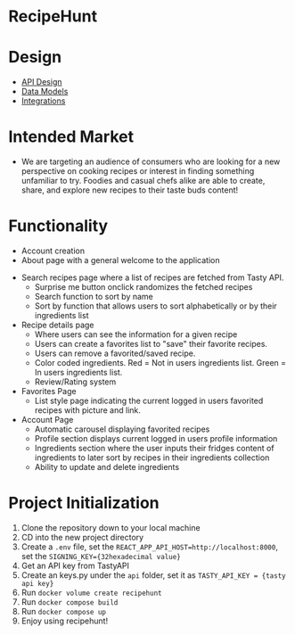 # RecipeHunt

# Design

-   [API Design](docs/api.md)
-   [Data Models](docs/data-model.md)
-   [Integrations](docs/integrations.md)

# Intended Market

-   We are targeting an audience of consumers who are looking for a new perspective on cooking recipes or interest in finding something unfamiliar to try. Foodies and casual chefs alike are able to create, share, and explore new recipes to their taste buds content!

# Functionality

-   Account creation
-   About page with a general welcome to the application

*   Search recipes page where a list of recipes are fetched from Tasty API.
    -   Surprise me button onclick randomizes the fetched recipes
    -   Search function to sort by name
    -   Sort by function that allows users to sort alphabetically or by their ingredients list
*   Recipe details page
    -   Where users can see the information for a given recipe
    -   Users can create a favorites list to "save" their favorite recipes.
    -   Users can remove a favorited/saved recipe.
    -   Color coded ingredients. Red = Not in users ingredients list. Green = In users ingredients list.
    -   Review/Rating system
*   Favorites Page
    -   List style page indicating the current logged in users favorited recipes with picture and link.
*   Account Page
    -   Automatic carousel displaying favorited recipes
    -   Profile section displays current logged in users profile information
    -   Ingredients section where the user inputs their fridges content of ingredients to later sort by recipes in their ingredients collection
    -   Ability to update and delete ingredients

# Project Initialization

1. Clone the repository down to your local machine
2. CD into the new project directory
3. Create a `.env` file, set the `REACT_APP_API_HOST=http://localhost:8000`,
   set the `SIGNING_KEY={32hexadecimal value}`
4. Get an API key from TastyAPI
5. Create an keys.py under the `api` folder, set it as `TASTY_API_KEY = {tasty api key}`
6. Run `docker volume create recipehunt`
7. Run `docker compose build`
8. Run `docker compose up`
9. Enjoy using recipehunt!
